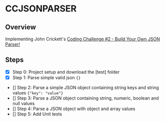 # CCJSONPARSER

## Overview
Implementing John Crickett's [Coding Challenge #2 - Build Your Own JSON Parser!](https://codingchallenges.fyi/challenges/challenge-json-parser)

## Steps
* [x] Step 0: Project setup and download the [test] folder
* [x] Step 1: Parse simple valid json `{}`
* [] Step 2: Parse a simple JSON object containing string keys and string values `{"key": "value"}`
* [] Step 3: Parse a JSON object containing string, numeric, boolean and null values
* [] Step 4: Parse a JSON object with object and array values
* [] Step 5: Add Unit tests